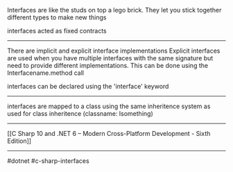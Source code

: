 Interfaces are like the studs on top a lego brick. They let you stick together different types to make new things

interfaces acted as fixed contracts

---
There are implicit and explicit interface implementations
Explicit interfaces are used when you have multiple interfaces with the same signature but need to provide different implementations. This can be done using the Interfacename.method call

interfaces can be declared using the 'interface' keyword


---

interfaces are mapped to a class using the same inheritence system as used for class inheritence (classname: Isomething)

---
[[C Sharp 10 and .NET 6 – Modern Cross-Platform Development - Sixth Edition]]

---
#dotnet  #c-sharp-interfaces 